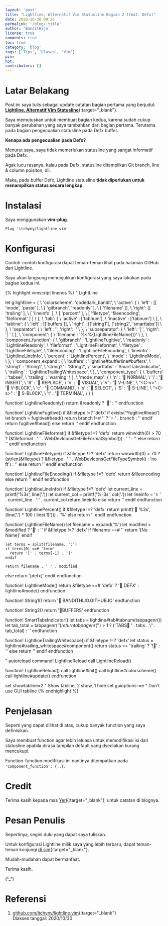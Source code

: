 ```yaml
---
layout: 'post'
title: "Lightline, Alternatif Vim Statusline Bagian 2 (feat. Defx)"
date: 2020-10-30 09:26
permalink: '/blog/:title'
author: 'BanditHijo'
license: true
comments: true
toc: true
category: 'blog'
tags: ['Tips', 'Ulasan', 'Vim']
pin:
hot:
contributors: []
---
```


<link rel="stylesheet" href="https://cdn.jsdelivr.net/gh/wernight/powerline-web-fonts@ba4426cb0c0b05eb6cb342c7719776a41e1f2114/PowerlineFonts.css">

# Latar Belakang

Post ini saya tulis sebagai update catatan bagian pertama yang berjudul: <br>
[**Lightline, Alternatif Vim Statusline**](/blog/lightline-alternatif-vim-statusline){:target="_blank"}.

Saya memutuskan untuk membuat bagian kedua, karena sudah cukup banyak perubahan yang saya tambahkan dari bagian pertama. Terutama pada bagian pengecualian statusline pada Defx buffer.

**Kenapa ada pengecualian pada Defx?**

Menurut saya, saya tidak memerlukan statusline yang sangat informatif pada Defx.

Agak lucu rasanya, kalau pada Defx, statusline ditampilkan Git branch, line & column poisiton, dll.

Maka, pada buffer Defx, Lightline statusline **tidak diperlukan untuk menampilkan status secara lengkap**.

# Instalasi

Saya menggunakan **vim-plug**.

```vimscript
Plug 'itchyny/lightline.vim'
```

# Konfigurasi

Contoh-contoh konfigurasi dapat teman-teman lihat pada halaman GitHub dari Lightline.

Saya akan langsung menunjukkan konfigurasi yang saya lakukan pada bagian kedua ini.

{% highlight vimscript linenos %}
" LightLine

let g:lightline = {
\   'colorscheme': 'codedark_bandit',
\   'active': {
\    'left' : [[ 'mode', 'paste' ],
\              [ 'gitbranch', 'readonly' ],
\              [ 'filename' ]],
\    'right': [[ 'trailing' ],
\              [ 'lineinfo' ],
\              [ 'percent' ],
\              [ 'filetype', 'fileencoding', 'fileformat' ] ]
\   },
\   'tab': {
\     'active'   : ['tabnum'],
\     'inactive' : ['tabnum']
\   },
\   'tabline': {
\   'left'  : [['buffers']],
\   'right' : [['string1'], ['string2', 'smarttabs']]
\   },
\   'separator': {
\     'left': '', 'right': ''
\   },
\   'subseparator': {
\   'left': '│', 'right': '│'
\   },
\   'component': {
\     'filename': '%<%{LightlineFileName()}'
\   },
\   'component_function': {
\     'gitbranch'    : 'LightlineFugitive',
\     'readonly'     : 'LightlineReadonly',
\     'fileformat'   : 'LightlineFileformat',
\     'filetype'     : 'LightlineFiletype',
\     'fileencoding' : 'LightlineFileEncoding',
\     'lineinfo'     : 'LightlineLineInfo',
\     'percent'      : 'LightlinePercent',
\     'mode'         : 'LightlineMode',
\   },
\   'component_expand': {
\     'buffers'   : 'lightline#bufferline#buffers',
\     'string1'   : 'String1',
\     'string2'   : 'String2',
\     'smarttabs' : 'SmartTabsIndicator',
\     'trailing'  : 'LightlineTrailingWhitespace',
\   },
\   'component_type': {
\   'buffers'  : 'tabsel',
\   'trailing' : 'warning'
\   },
\   'mode_map': {
\     'n'      : ' N0RMAL',
\     'i'      : ' INSERT',
\     'R'      : ' REPLACE',
\     'v'      : ' VISUAL',
\     'V'      : ' V-LINE',
\     "\<C-v>" : ' V-BL0CK',
\     'c'      : ' COMMAND',
\     's'      : ' SELECT',
\     'S'      : ' S-LINE',
\     "\<C-s>" : ' S-BL0CK',
\     't'      : ' TERMINAL',
\   }
\}

function! LightlineReadonly()
  return &readonly ? '' : ''
endfunction

function! LightlineFugitive()
  if &filetype !=? 'defx'
    if exists('*fugitive#head')
        let branch = fugitive#head()
        return branch !=# '' ? ' ' . branch : ''
    endif
    return fugitive#head()
  else
    return ''
  endif
endfunction

function! LightlineFileformat()
  if &filetype !=? 'defx'
    return winwidth(0) > 70 ? (&fileformat . ' ' . WebDevIconsGetFileFormatSymbol()) . ' ' : ''
  else
    return ''
  endif
endfunction

function! LightlineFiletype()
  if &filetype !=? 'defx'
    return winwidth(0) > 70 ? (strlen(&filetype) ? &filetype . ' ' . WebDevIconsGetFileTypeSymbol() : 'no ft') : ''
  else
    return ''
  endif
endfunction

function! LightlineFileEncoding()
  if &filetype !=? 'defx'
    return &fileencoding
  else
    return ''
  endif
endfunction

function! LightlineLineInfo()
  if &filetype !=? 'defx'
    let current_line = printf('%3s', line('.'))
    let current_col  = printf('%-3s', col('.'))
    let lineinfo     = ' ' . current_line . ':' . current_col
    return lineinfo
  else
    return ''
  endif
endfunction

function! LightlinePercent()
  if &filetype !=? 'defx'
    return printf(' %3s', (line('.') * 100 / line('$'))) . '%'
  else
    return ''
  endif
endfunction

function! LightlineFileName()
  let filename = expand('%')
  let modified = &modified ? '' : ''
  if &filetype !=? 'defx'
    if filename ==# ''
      return '[No Name]'
    endif

    let terms = split(filename, ':')
    if terms[0] ==# 'term'
      return '[' . terms[-1] . ']'
    endif

    return filename . ' ' . modified
  else
    return '[defx]'
  endif
endfunction

function! LightlineMode()
  return &filetype ==# 'defx' ?  ' DEFX' : lightline#mode()
endfunction

function! String1()
  return ' BANDITHIJO.GITHUB.IO'
endfunction

function! String2()
  return 'BUFFERS'
endfunction

function! SmartTabsIndicator()
  let tabs = lightline#tab#tabnum(tabpagenr())
  let tab_total = tabpagenr('$')
  return tabpagenr('$') > 1 ? ('TABS ' . tabs . '/' . tab_total) : ''
endfunction

function! LightlineTrailingWhitespace()
  if &filetype !=? 'defx'
    let status = lightline#trailing_whitespace#component()
    return status == 'trailing' ? '!' : ''
  else
    return ''
  endif
endfunction

" autoreload
command! LightlineReload call LightlineReload()

function! LightlineReload()
  call lightline#init()
  call lightline#colorscheme()
  call lightline#update()
endfunction

set showtabline=2  " Show tabline, 2 show, 1 hide
set guioptions-=e  " Don't use GUI tabline
{% endhighlight %}

# Penjelasan

Seperti yang dapat dilihat di atas, cukup banyak function yang saya definisikan.

Saya membuat function agar lebih leluasa untuk memodifikasi isi dari statusline apabila dirasa tampilan default yang dsediakan kurang mencukupi.

Function-function modifikasi ini nantinya ditempatkan pada `'component_function': {..}`.

<!--
## Function Readonly

<pre>
function! LightlineReadonly()
  return &readonly ? '' : ''
endfunction
</pre>

Blok kode di atas sudah cukup menjelaskan. Menggunakan operator pengkondisian ternary.

Apakah file **&readonly** ? jika benar tampilkan string `''` (locked symbol), jika salah tampilkan string `''` (string kosong).

Kemudian saya tempatkan di status aktif bagian kiri, dengan posisi di tengah. Diantara mode & filename.

<pre>
\   'active': {
\    'left' : [[ 'mode', 'paste' ],
\              [ 'gitbranch', <mark>'readonly'</mark> ],
\              [ 'filename' ]],
</pre>

## Function Git Branch

<pre>
function! LightlineFugitive()
  if &filetype !=? 'defx'
    if exists('*fugitive#head')
        let branch = fugitive#head()
        return branch !=# '' ? ' '.branch : ''
    endif
    return fugitive#head()
  else
    return ''
  endif
endfunction
</pre>

Blok kode di atas, adalah function yang saya pergunakan untuk menampilkan git branch.

Kemudian saya tempatkan di status aktif bagian kiri, dengan posisi di tengah. Diantara mode & filename.

<pre>
\   'active': {
\    'left' : [[ 'mode', 'paste' ],
\              [ <mark>'gitbranch'</mark>, 'readonly' ],
\              [ 'filename' ]],
</pre>

-->


# Credit

Terima kasih kepada mas [Yeri](https://yeripratama.com/blog/customizing-vim-lightline/){:target="_blank"}, untuk catatan di blognya.


# Pesan Penulis

Sepertinya, segini dulu yang dapat saya tuliskan.

Untuk konfigurasi Lightline milik saya yang lebih terbaru, dapat teman-teman kunjungi [di sini](https://github.com/bandithijo/nvimrc/blob/master/plugin-config/lightline.vim){:target="_blank"}.

Mudah-mudahan dapat bermanfaat.

Terima kasih.

(^_^)

# Referensi

1. [github.com/itchyny/lightline.vim](https://github.com/itchyny/lightline.vim){:target="_blank"}
<br>Diakses tanggal: 2020/10/30
